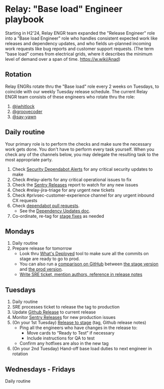 # Relay: "Base load" Engineer playbook

Starting in H2'24, Relay ENGR team expanded the "Release Engineer" role into a "Base
load Engineer" role who handles consistent expected work like releases and dependency
updates, and who fields un-planned incoming work requests like bug reports and customer
support requests. (The term "base load" comes from electrical grids, where it describes
the minimum level of demand over a span of time. https://w.wiki/Anad)

## Rotation

Relay ENGRs rotate thru the "Base load" role every 2 weeks on Tuesdays, to coincide with
our weekly Tuesday release schedule. The current Relay ENGR team consists of these
engineers who rotate thru the role:

1. [@jwhitlock](https://github.com/jwhitlock)
2. [@groovecoder](https://github.com/groovecoder)
3. [@say-yawn](https://github.com/say-yawn)

## Daily routine

Your primary role is to perform the checks and make sure the necessary work gets done.
You don't have to perform every task yourself. When you check any of the channels below,
you may delegate the resulting task to the most appropriate party.

1. Check [Security Dependabot Alerts][security-dependabot-alerts] for any critical
   security updates to make
2. Check #relay-alerts for any critical operational issues to fix
3. Check the [Sentry Releases][sentry-releases] report to watch for any new issues
4. Check #relay-jira-triage for any urgent new tickets
5. Check #privsec-customer-experience channel for any urgent inbound CX requests
6. Check [dependabot pull requests][dependabot-prs].
   - See the [Dependency Updates doc][dependency-updates-doc].
7. Co-ordinate, re-tag for [stage fixes][stage-fixes] as needed

## Mondays

1. Daily routine
2. Prepare release for tomorrow
   - Look thru [What's Deployed][whats-deployed] tool to make sure all the
     commits on stage are ready to go to prod.
   - You can also run a [comparison on GitHub][github-compare] between [the stage
     version][stage-version] and [the prod version][prod-version].
   - [Write SRE ticket, mention authors, reference in release notes][release-to-prod]

## Tuesdays

1. Daily routine
2. SRE processes ticket to release the tag to production
3. Update [Github Release][github-releases] to current release
4. Monitor [Sentry Releases][sentry-releases] for new production issues
5. (On your 1st Tuesday) [Release to stage][Release-to-stage] (tag, Github release notes)
   - Ping all the engineers who have changes in the release to:
     - Move cards to “Ready to Test” if necessary
     - Include instructions for QA to test
   - Confirm any hotfixes are also in the new tag
6. (On your 2nd Tuesday) Hand-off base load duties to next engineer in rotation

## Wednesdays - Fridays

Daily routine

[security-dependabot-alerts]: https://github.com/mozilla/fx-private-relay/security/dependabot
[whats-deployed]: https://whatsdeployed.io/s/60j/mozilla/fx-private-relay
[github-compare]: https://github.com/mozilla/fx-private-relay/compare/
[stage-version]: https://stage.fxprivaterelay.nonprod.cloudops.mozgcp.net/__version__
[prod-version]: https://relay.firefox.com/__version__
[github-releases]: https://github.com/mozilla/fx-private-relay/releases
[release-to-stage]: https://github.com/mozilla/fx-private-relay/blob/main/docs/release_process.md#release-to-stage
[sentry-releases]: https://mozilla.sentry.io/releases/
[stage-fixes]: https://github.com/mozilla/fx-private-relay/blob/main/docs/release_process.md#stage-fixes
[release-to-prod]: https://github.com/mozilla/fx-private-relay/blob/main/docs/release_process.md#release-to-prod
[dependabot-prs]: https://github.com/mozilla/fx-private-relay/pulls/app%2Fdependabot
[dependency-updates-doc]: https://github.com/mozilla/fx-private-relay/blob/main/docs/dependency-updates.md
